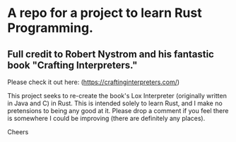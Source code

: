 # A repo for a project to learn Rust Programming.

## Full credit to Robert Nystrom and his fantastic book "Crafting Interpreters." 
Please check it out here: (https://craftinginterpreters.com/)

This project seeks to re-create the book's Lox Interpreter (originally written in Java and C) in Rust.
This is intended solely to learn Rust, and I make no pretensions to being any good at it. 
Please drop a comment if you feel there is somewhere I could be improving (there are definitely any places).

Cheers
